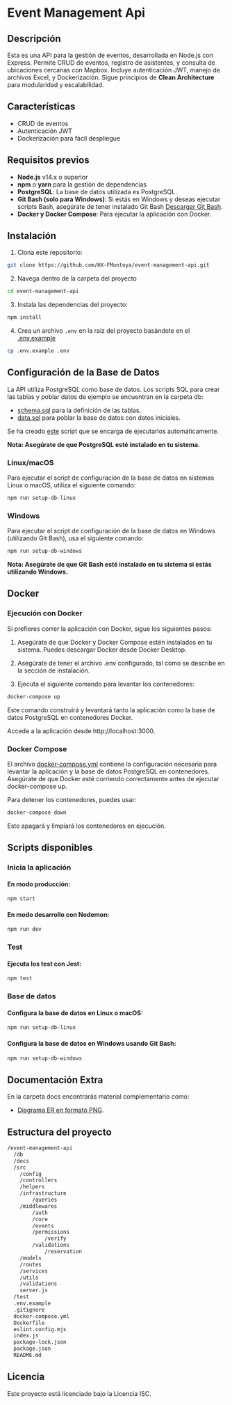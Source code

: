 # Event Management Api

## Descripción

Esta es una API para la gestión de eventos, desarrollada en Node.js con Express. Permite CRUD de eventos, registro de asistentes, y consulta de ubicaciones cercanas con Mapbox. Incluye autenticación JWT, manejo de archivos Excel, y Dockerización. Sigue principios de **Clean Architecture** para modularidad y escalabilidad.

## Características
- CRUD de eventos
- Autenticación JWT
- Dockerización para fácil despliegue

## Requisitos previos

- **Node.js** v14.x o superior
- **npm** o **yarn** para la gestión de dependencias
- **PostgreSQL**: La base de datos utilizada es PostgreSQL.
- **Git Bash (solo para Windows)**: Si estás en Windows y deseas ejecutar scripts Bash, asegúrate de tener instalado Git Bash [Descargar Git Bash](https://git-scm.com/).
- **Docker y Docker Compose**: Para ejecutar la aplicación con Docker.

## Instalación

1. Clona este repositorio:

```bash
git clone https://github.com/HX-FMontoya/event-management-api.git
```
2. Navega dentro de la carpeta del proyecto
```bash
cd event-management-api
```

3. Instala las dependencias del proyecto:

```bash
npm install
```

4. Crea un archivo `.env` en la raíz del proyecto basándote en el [.env.example](/event-management-api/.env.example)

```bash
cp .env.example .env
```

## Configuración de la Base de Datos

La API utiliza PostgreSQL como base de datos. Los scripts SQL para crear las tablas y poblar datos de ejemplo se encuentran en la carpeta db:

- [schema.sql](/event-management-api/db/schema.sql) para la definición de las tablas.
- [data.sql](/event-management-api/db/data.sql) para poblar la base de datos con datos iniciales.

Se ha creado [este](/event-management-api/setup-db.sh) script que se encarga de ejecutarlos automáticamente.

**Nota: Asegúrate de que PostgreSQL esté instalado en tu sistema.**

### Linux/macOS
Para ejecutar el script de configuración de la base de datos en sistemas Linux o macOS, utiliza el siguiente comando:

```bash
npm run setup-db-linux
```

### Windows
Para ejecutar el script de configuración de la base de datos en Windows (utilizando Git Bash), usa el siguiente comando:

```bash
npm run setup-db-windows
```

**Nota: Asegúrate de que Git Bash esté instalado en tu sistema si estás utilizando Windows.**

## Docker
### Ejecución con Docker
Si prefieres correr la aplicación con Docker, sigue los siguientes pasos:

1. Asegúrate de que Docker y Docker Compose estén instalados en tu sistema. Puedes descargar Docker desde Docker Desktop.

2. Asegúrate de tener el archivo .env configurado, tal como se describe en la sección de instalación.

3. Ejecuta el siguiente comando para levantar los contenedores:

```bash
docker-compose up
```
Este comando construirá y levantará tanto la aplicación como la base de datos PostgreSQL en contenedores Docker.

Accede a la aplicación desde http://localhost:3000.

### Docker Compose
El archivo [docker-compose.yml](/event-management-api/docker-compose.yml) contiene la configuración necesaria para levantar la aplicación y la base de datos PostgreSQL en contenedores. Asegúrate de que Docker esté corriendo correctamente antes de ejecutar docker-compose up.

Para detener los contenedores, puedes usar:

```bash
docker-compose down
```
Esto apagará y limpiará los contenedores en ejecución.

## Scripts disponibles
### Inicia la aplicación
#### En modo producción:
```bash
npm start
```
#### En modo desarrollo con Nodemon:
```bash
npm run dev
```
### Test
#### Ejecuta los test con Jest:
```bash
npm test
```
### Base de datos
#### Configura la base de datos en Linux o macOS:
```bash
npm run setup-db-linux
```
#### Configura la base de datos en Windows usando Git Bash:
```bash
npm run setup-db-windows
```

## Documentación Extra

En la carpeta docs encontrarás material complementario como:
- [Diagrama ER en formato PNG](/event-management-api/docs/ER%20Diagram%20Event%20Managment.drawio.png).

## Estructura del proyecto

```bash
/event-management-api
  /db
  /docs             
  /src              
    /config         
    /controllers    
    /helpers
    /infrastructure
        /queries
    /middlewares  
        /auth
        /core
        /events
        /permissions
            /verify
        /validations
            /reservation
    /models         
    /routes         
    /services       
    /utils     
    /validations     
    server.js       
  /test          
  .env.example   
  .gitignore
  docker-compose.yml
  Dockerfile
  eslint.config.mjs
  index.js   
  package-lock.json
  package.json
  README.md         
```

## Licencia

Este proyecto está licenciado bajo la Licencia ISC.